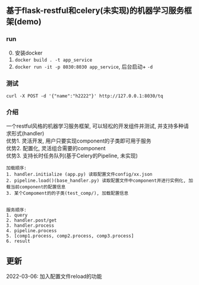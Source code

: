 ## 基于flask-restful和celery(未实现)的机器学习服务框架(demo)

### run
0. 安装docker
1. `docker build . -t app_service`
2. `docker run -it -p 8030:8030 app_service`, 后台启动+ `-d`

### 测试
`curl -X POST -d '{"name":"h2222"}' http://127.0.0.1:8030/tq`


### 介绍
一个restful风格的机器学习服务框架, 可以轻松的开发组件并测试, 并支持多种请求形式(handler)<br/>
优势1. 灵活开发, 用户只要实现component的子类即可用于服务<br/>
优势2. 配置化, 灵活组合需要的component<br/>
优势3. 支持长时任务队列(基于Celery的Pipeline, 未实现)<br/>
```
加载顺序:
1. handler.initialize (app.py) 读取配置文件config/xx.json
2. pipeline.load()(base_handler.py) 读取配置文件中component并进行实例化, 加载当前component的配置信息
3. 某个Compoment的的子类(test_comp/), 加载配置信息


服务顺序:
1. query 
2. handler.post/get
3. handler.process
4. pipeline.process
5. [comp1.process, comp2.process, comp3.process]
6. result
```

## 更新
2022-03-06: 加入配置文件reload的功能